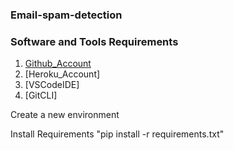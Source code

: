 ### Email-spam-detection

### Software and Tools Requirements

1. [Github_Account](https://github.com)
2. [Heroku_Account]
3. [VSCodeIDE]
4. [GitCLI]

   
Create a new environment

Install Requirements "pip install -r requirements.txt"